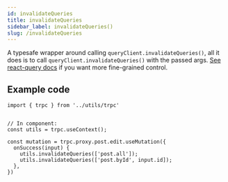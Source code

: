 ```yaml
---
id: invalidateQueries
title: invalidateQueries
sidebar_label: invalidateQueries()
slug: /invalidateQueries
---
```



A typesafe wrapper around calling `queryClient.invalidateQueries()`, all it does is to call `queryClient.invalidateQueries()` with the passed args. [See react-query docs](https://react-query.tanstack.com/guides/query-invalidation) if you want more fine-grained control.



## Example code

```tsx
import { trpc } from '../utils/trpc'


// In component:
const utils = trpc.useContext();

const mutation = trpc.proxy.post.edit.useMutation({
  onSuccess(input) {
    utils.invalidateQueries(['post.all']);
    utils.invalidateQueries(['post.byId', input.id]);
  },
})
```
